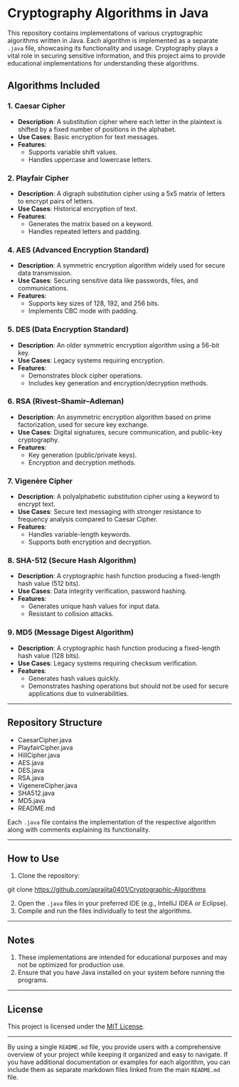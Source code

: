 # Cryptography Algorithms in Java

This repository contains implementations of various cryptographic algorithms written in Java. Each algorithm is implemented as a separate `.java` file, showcasing its functionality and usage. Cryptography plays a vital role in securing sensitive information, and this project aims to provide educational implementations for understanding these algorithms.

## Algorithms Included

### 1. Caesar Cipher
- **Description**: A substitution cipher where each letter in the plaintext is shifted by a fixed number of positions in the alphabet.
- **Use Cases**: Basic encryption for text messages.
- **Features**:
  - Supports variable shift values.
  - Handles uppercase and lowercase letters.

### 2. Playfair Cipher
- **Description**: A digraph substitution cipher using a 5x5 matrix of letters to encrypt pairs of letters.
- **Use Cases**: Historical encryption of text.
- **Features**:
  - Generates the matrix based on a keyword.
  - Handles repeated letters and padding.

### 4. AES (Advanced Encryption Standard)
- **Description**: A symmetric encryption algorithm widely used for secure data transmission.
- **Use Cases**: Securing sensitive data like passwords, files, and communications.
- **Features**:
  - Supports key sizes of 128, 192, and 256 bits.
  - Implements CBC mode with padding.

### 5. DES (Data Encryption Standard)
- **Description**: An older symmetric encryption algorithm using a 56-bit key.
- **Use Cases**: Legacy systems requiring encryption.
- **Features**:
  - Demonstrates block cipher operations.
  - Includes key generation and encryption/decryption methods.

### 6. RSA (Rivest–Shamir–Adleman)
- **Description**: An asymmetric encryption algorithm based on prime factorization, used for secure key exchange.
- **Use Cases**: Digital signatures, secure communication, and public-key cryptography.
- **Features**:
  - Key generation (public/private keys).
  - Encryption and decryption methods.

### 7. Vigenère Cipher
- **Description**: A polyalphabetic substitution cipher using a keyword to encrypt text.
- **Use Cases**: Secure text messaging with stronger resistance to frequency analysis compared to Caesar Cipher.
- **Features**:
  - Handles variable-length keywords.
  - Supports both encryption and decryption.

### 8. SHA-512 (Secure Hash Algorithm)
- **Description**: A cryptographic hash function producing a fixed-length hash value (512 bits).
- **Use Cases**: Data integrity verification, password hashing.
- **Features**:
  - Generates unique hash values for input data.
  - Resistant to collision attacks.

### 9. MD5 (Message Digest Algorithm)
- **Description**: A cryptographic hash function producing a fixed-length hash value (128 bits).
- **Use Cases**: Legacy systems requiring checksum verification.
- **Features**:
  - Generates hash values quickly.
  - Demonstrates hashing operations but should not be used for secure applications due to vulnerabilities.

---

## Repository Structure

- CaesarCipher.java
- PlayfairCipher.java
- HillCipher.java
- AES.java
- DES.java
- RSA.java
- VigenereCipher.java
- SHA512.java
- MD5.java
- README.md


Each `.java` file contains the implementation of the respective algorithm along with comments explaining its functionality.

---

## How to Use

1. Clone the repository:

git clone https://github.com/aprajita0401/Cryptographic-Algorithms

2. Open the `.java` files in your preferred IDE (e.g., IntelliJ IDEA or Eclipse).
3. Compile and run the files individually to test the algorithms.

---

## Notes

1. These implementations are intended for educational purposes and may not be optimized for production use.
2. Ensure that you have Java installed on your system before running the programs.

---

## License

This project is licensed under the [MIT License](LICENSE).

---

By using a single `README.md` file, you provide users with a comprehensive overview of your project while keeping it organized and easy to navigate. If you have additional documentation or examples for each algorithm, you can include them as separate markdown files linked from the main `README.md` file.

